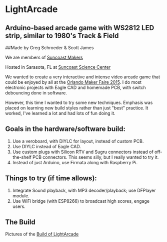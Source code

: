 # LightArcade

## Arduino-based arcade game with WS2812 LED strip, similar to 1980's Track &amp; Field

##Made by Greg Schroeder & Scott James

We are members of [Suncoast Makers](http://suncoastmakers.org/)

Hosted in Sarasota, FL at [Suncoast Science Center](http://www.suncoastscience.org)

We wanted to create a very interactive and intense video arcade game that could be enjoyed by all at the [Orlando Maker Faire 2015](http://www.makerfaireorlando.com/2015/).  I do most electronic projects with Eagle CAD and homemade PCB, with switch debouncing done in software.

However, this time I wanted to try some new techniques.  Emphasis was placed on learning new build styles rather than just "best" practice.  It worked, I've learned a lot and had lots of fun doing it.  

## Goals in the hardware/software build:

  1. Use a veroboard, with DIYLC for layout, instead of custom PCB.
  2. Use DIYLC instead of Eagle CAD.
  3. Use custom plugs with Silicon RTV and Sugru connectors instead of off-the-shelf PCB connectors.  This seems silly, but I really wanted to try it.
  4. Instead of just Arduino, use Firmata along with Raspberry Pi.

## Things to try (if time allows):

  1. Integrate Sound playback, with MP3 decoder/playback; use DFPlayer module.
  2. Use WiFi bridge (with ESP8266) to broadcast high scores, engage users.

## The Build

Pictures of the [Build of LightArcade](https://goo.gl/photos/uvECDhv7FLh9xkrC6 "LightArcade")

